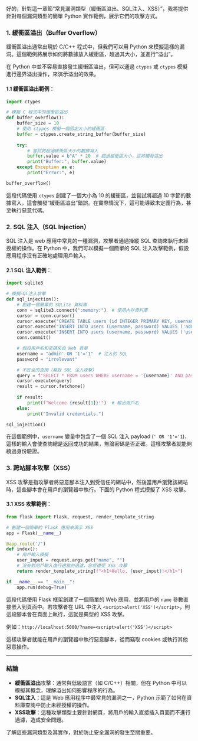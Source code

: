 好的，針對這一章節“常見漏洞類型（緩衝區溢出、SQL注入、XSS）”，我將提供針對每個漏洞類型的簡單 Python 實作範例，展示它們的攻擊方式。

### 1. **緩衝區溢出（Buffer Overflow）**

緩衝區溢出通常出現於 C/C++ 程式中，但我們可以用 Python 來模擬這樣的漏洞。這個範例將展示如何將數據放入緩衝區，超過其大小，並進行“溢出”。

在 Python 中並不容易直接發生緩衝區溢出，但可以通過 `ctypes` 或 `ctypes` 模擬進行邊界溢出操作，來演示溢出的效果。

#### 1.1 **緩衝區溢出範例：**

```python
import ctypes

# 模擬 C 程式中的緩衝區溢出
def buffer_overflow():
    buffer_size = 10
    # 使用 ctypes 模擬一個固定大小的緩衝區
    buffer = ctypes.create_string_buffer(buffer_size)
    
    try:
        # 嘗試將超過緩衝區大小的數據寫入
        buffer.value = b"A" * 20  # 超過緩衝區大小，這將觸發溢出
        print("Buffer:", buffer.value)
    except Exception as e:
        print("Error:", e)

buffer_overflow()
```

這段代碼使用 `ctypes` 創建了一個大小為 10 的緩衝區，並嘗試將超過 10 字節的數據寫入，這會觸發“緩衝區溢出”錯誤。在實際情況下，這可能導致未定義行為，甚至執行惡意代碼。

### 2. **SQL 注入（SQL Injection）**

SQL 注入是 web 應用中常見的一種漏洞，攻擊者通過操縱 SQL 查詢來執行未經授權的操作。在 Python 中，我們可以模擬一個簡單的 SQL 注入攻擊範例，假設應用程序沒有正確地處理用戶輸入。

#### 2.1 **SQL 注入範例：**

```python
import sqlite3

# 模擬SQL注入攻擊
def sql_injection():
    # 創建一個簡單的 SQLite 資料庫
    conn = sqlite3.connect(":memory:")  # 使用內存資料庫
    cursor = conn.cursor()
    cursor.execute("CREATE TABLE users (id INTEGER PRIMARY KEY, username TEXT, password TEXT)")
    cursor.execute("INSERT INTO users (username, password) VALUES ('admin', 'password123')")
    cursor.execute("INSERT INTO users (username, password) VALUES ('user1', 'password456')")
    conn.commit()

    # 假設用戶名和密碼來自 Web 表單
    username = "admin' OR '1'='1"  # 注入的 SQL
    password = "irrelevant"

    # 不安全的查詢（易受 SQL 注入攻擊）
    query = f"SELECT * FROM users WHERE username = '{username}' AND password = '{password}'"
    cursor.execute(query)
    result = cursor.fetchone()
    
    if result:
        print(f"Welcome {result[1]}!")  # 輸出用戶名
    else:
        print("Invalid credentials.")

sql_injection()
```

在這個範例中，`username` 變量中包含了一個 SQL 注入 payload (`' OR '1'='1`)，這樣的輸入會使查詢總是返回成功的結果，無論密碼是否正確。這樣攻擊者就能夠繞過身份驗證。

### 3. **跨站腳本攻擊（XSS）**

XSS 攻擊是指攻擊者將惡意腳本注入到受信任的網站中，然後當用戶瀏覽該網站時，這些腳本會在用戶的瀏覽器中執行。下面的 Python 程式模擬了 XSS 攻擊。

#### 3.1 **XSS 攻擊範例：**

```python
from flask import Flask, request, render_template_string

# 創建一個簡單的 Flask 應用來演示 XSS
app = Flask(__name__)

@app.route('/')
def index():
    # 用戶輸入模擬
    user_input = request.args.get("name", "")
    # 沒有對用戶輸入進行適當的過濾，容易遭受 XSS 攻擊
    return render_template_string(f"<h1>Hello, {user_input}!</h1>")

if __name__ == "__main__":
    app.run(debug=True)
```

這段代碼使用 Flask 框架創建了一個簡單的 Web 應用，並將用戶的 `name` 參數直接嵌入到頁面中。若攻擊者在 URL 中注入 `<script>alert('XSS')</script>`，則這段腳本會在頁面上執行，這就是典型的 XSS 攻擊。

例如：`http://localhost:5000/?name=<script>alert('XSS')</script>`

這樣攻擊者就能在用戶的瀏覽器中執行惡意腳本，從而竊取 cookies 或執行其他惡意操作。

---

### 結論

- **緩衝區溢出**攻擊：通常與低級語言（如 C/C++）相關，但在 Python 中可以模擬其概念，理解溢出如何影響程序的行為。
- **SQL注入**：這是 Web 應用程序中最常見的漏洞之一，Python 示範了如何在資料庫查詢中防止未經授權的操作。
- **XSS攻擊**：這種攻擊類型主要針對網頁，將用戶的輸入直接插入頁面而不進行過濾，造成安全問題。

了解這些漏洞類型及其實作，對於防止安全漏洞的發生至關重要。